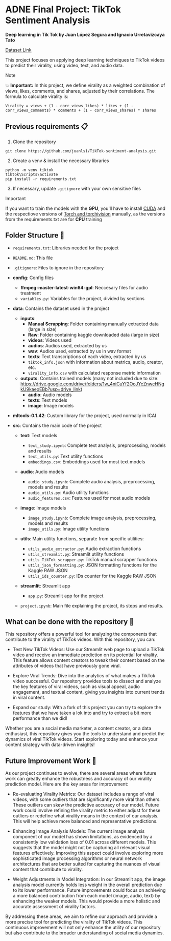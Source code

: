 # ADNE Final Project: TikTok Sentiment Analysis

**Deep learning in Tik Tok by Juan López Segura and Ignacio Urretavizcaya Tato**

[Dataset Link](https://www.kaggle.com/datasets/erikvdven/tiktok-trending-december-2020/data)

This project focuses on applying deep learning techniques to TikTok videos to predict their virality, using video, text, and audio data.

> [!NOTE]
> 💥 **Important:** In this project, we define virality as a weighted combination of views, likes, comments, and shares, adjusted by their correlations. The formula to calculate virality is:
> 
> ```
> Virality = views + (1 - corr_views_likes) * likes + (1 - corr_views_comments) * comments + (1 - corr_views_shares) * shares
> ```


## Previous requirements 📋

 1. Clone the repository

```
git clone https://github.com/juanls1/TikTok-sentiment-analysis.git
```

 2. Create a venv & install the necessary libraries 

```
python -m venv tiktok
tiktok\Scripts\activate
pip install -r requirements.txt

```

3. If necessary, update ```.gitignore``` with your own sensitive files


> [!IMPORTANT]
> If you want to train the models with the **GPU**, you'll have to install [CUDA](https://developer.nvidia.com/cuda-toolkit-archive) and the respectiove versions of [Torch and torchivision](https://pytorch.org/) manually, as the versions from the requirements.txt are for **CPU** training

## Folder Structure 📂

- `requirements.txt`: Libraries needed for the project

- `README.md`: This file

- `.gitignore`: Files to ignore in the repository

- **config**: Config files
    - **ffmpeg-master-latest-win64-gpl**: Neccesary files for audio treatment
    - `variables.py`: Variables for the project, divided by sections

- **data**: Contains the dataset used in the project
  - **inputs**:
    - **Manual Scrapping**: Folder containing manually extracted data (large in size)
    - **Raw**: Folder containing kaggle downloaded data (large in size)
    - **videos**: Videos used
    - **audios**: Audios used, extracted by us
    - **wav**: Audios used, extracted by us in wav format
    - **texts**: Text transcriptions of each video, extracted by us
    - `tiktok_info.json` with information about metrics, audio, creator, etc.
    -  `virality_info.csv` with calculated response metric information
  - **outputs**: Contains trained models (many not included due to size: https://drive.google.com/drive/folders/1w_4niCuYf2OcJYcZnwcHNgkU9kaeoEBb?usp=drive_link)
    - **audio**: Audio models
    - **texts**: Text models
    - **image**: Image models

- **mltools-0.1.42**: Custom library for the project, used normally in ICAI

- **src**: Contains the main code of the project

  - **text**: Text models
    - `text_study.ipynb`: Complete text analysis, preprocessing, models and results
    - `text_utils.py`: Text utility functions
    - `embeddings.csv`: Embeddings used for most text models

  - **audio**: Audio models
    - `audio_study.ipynb`: Complete audio analysis, preprocessing, models and results
    - `audio_utils.py`: Audio utility functions
    - `audio_features.csv`: Features used for most audio models

  - **image**: Image models
    - `image_study.ipynb`: Complete image analysis, preprocessing, models and results
    - `image_utils.py`: Image utility functions

  - **utils**: Main utility functions, separate from specific utilities: 
    - `utils_audio_extractor.py`: Audio extraction functions
    - `utils_streamlit.py`: Streamlit utility functions
    - `utils_TikTok_scrapper.py`: TikTok manual scrapper functions
    - `utils_json_formatting.py`: JSON formatting functions for the Kaggle RAW JSON
    - `utils_ids_counter.py`: IDs counter for the Kaggle RAW JSON

  - **streamlit**: Streamlit app
    - `app.py`: Streamlit app for the project

  - `project.ipynb`: Main file explaining the project, its steps and results.



## What can be done with the repository  🚀

This repository offers a powerful tool for analyzing the components that contribute to the virality of TikTok videos. With this repository, you can:

- Test New TikTok Videos: Use our Streamlit web page to upload a TikTok video and receive an immediate prediction on its potential for virality. This feature allows content creators to tweak their content based on the attributes of videos that have previously gone viral.

- Explore Viral Trends: Dive into the analytics of what makes a TikTok video successful. Our repository provides tools to dissect and analyze the key features of viral videos, such as visual appeal, audio engagement, and textual content, giving you insights into current trends in viral content.

- Expand our study: With a fork of this project you can try to explore the features that we have taken a lok into and try to extract a bit more performance than we did!

Whether you are a social media marketer, a content creator, or a data enthusiast, this repository gives you the tools to understand and predict the dynamics of viral TikTok videos. Start exploring today and enhance your content strategy with data-driven insights!


## Future Improvement Work 🔧

As our project continues to evolve, there are several areas where future work can greatly enhance the robustness and accuracy of our virality prediction model. Here are the key areas for improvement:

- Re-evaluating Virality Metrics: Our dataset includes a range of viral videos, with some outliers that are significantly more viral than others. These outliers can skew the predictive accuracy of our model. Future work could involve refining the virality metric to either adjust for these outliers or redefine what virality means in the context of our analysis. This will help achieve more balanced and representative predictions.

- Enhancing Image Analysis Models: The current image analysis component of our model has shown limitations, as evidenced by a consistently low validation loss of 0.01 across different models. This suggests that the model might not be capturing all relevant visual features effectively. Improving this aspect could involve exploring more sophisticated image processing algorithms or neural network architectures that are better suited for capturing the nuances of visual content that contribute to virality.

- Weight Adjustments in Model Integration: In our Streamlit app, the image analysis model currently holds less weight in the overall prediction due to its lower performance. Future improvements could focus on achieving a more balanced contribution from each model (image, audio, text) by enhancing the weaker models. This would provide a more holistic and accurate assessment of virality factors.

By addressing these areas, we aim to refine our approach and provide a more precise tool for predicting the virality of TikTok videos. This continuous improvement will not only enhance the utility of our repository but also contribute to the broader understanding of social media dynamics.


